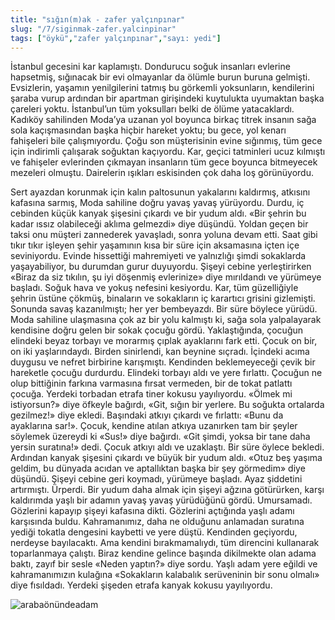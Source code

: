 ```yaml
---
title: "sığın(m)ak - zafer yalçınpınar"
slug: "/7/siginmak-zafer.yalcinpinar"
tags: ["öykü","zafer yalçınpınar","sayı: yedi"]
---
```


İstanbul gecesini kar kaplamıştı. Dondurucu soğuk insanları evlerine 
hapsetmiş, sığınacak bir evi olmayanlar da ölümle burun buruna gelmişti. 
Evsizlerin, yaşamın yenilgilerini tatmış bu görkemli yoksunların, 
kendilerini şaraba vurup ardından bir apartman girişindeki kuytulukta 
uyumaktan başka çareleri yoktu. İstanbul’un tüm yoksulları belki de ölüme 
yatacaklardı.
Kadıköy sahilinden Moda’ya uzanan yol boyunca birkaç titrek insanın sağa 
sola kaçışmasından başka hiçbir hareket yoktu; bu gece, yol kenarı 
fahişeleri bile çalışmıyordu. Çoğu son müşterisinin evine sığınmış, tüm 
gece için indirimli çalışarak soğuktan kaçıyordu. Kar, geçici tatminleri 
ucuz kılmıştı ve fahişeler evlerinden çıkmayan insanların tüm gece boyunca 
bitmeyecek mezeleri olmuştu. Dairelerin ışıkları eskisinden çok daha loş 
görünüyordu.

Sert ayazdan korunmak için kalın paltosunun yakalarını kaldırmış, atkısını 
kafasına sarmış, Moda sahiline doğru yavaş yavaş yürüyordu. Durdu, iç 
cebinden küçük kanyak şişesini çıkardı ve bir yudum aldı. «Bir şehrin bu 
kadar ıssız olabileceği aklıma gelmezdi» diye düşündü. Yoldan geçen bir 
taksi onu müşteri zannederek yavaşladı, sonra yoluna devam etti.
Saat gibi tıkır tıkır işleyen şehir yaşamının kısa bir süre için 
aksamasına içten içe seviniyordu. Evinde hissettiği mahremiyeti ve 
yalnızlığı şimdi sokaklarda yaşayabiliyor, bu durumdan gurur duyuyordu. 
Şişeyi cebine yerleştirirken «Biraz da siz tıkılın, şu iyi döşenmiş 
evlerinize» diye mırıldandı ve yürümeye başladı. Soğuk hava ve yokuş 
nefesini kesiyordu. Kar, tüm güzelliğiyle şehrin üstüne çökmüş, binaların 
ve sokakların iç karartıcı grisini gizlemişti. Sonunda savaş kazanılmıştı; 
her yer bembeyazdı.
Bir süre böylece yürüdü. Moda sahiline ulaşmasına çok az bir yolu kalmıştı 
ki, sağa sola yalpalayarak kendisine doğru gelen bir sokak çocuğu gördü. 
Yaklaştığında, çocuğun elindeki beyaz torbayı ve morarmış çıplak 
ayaklarını fark etti. Çocuk on bir, on iki yaşlarındaydı. Birden 
sinirlendi, kan beynine sıçradı. İçindeki acıma duygusu ve nefret 
birbirine karışmıştı. Kendinden beklemeyeceği çevik bir hareketle çocuğu 
durdurdu. Elindeki torbayı aldı ve yere fırlattı. Çocuğun ne olup 
bittiğinin farkına varmasına fırsat vermeden, bir de tokat patlattı 
çocuğa. Yerdeki torbadan etrafa tiner kokusu yayılıyordu.
«Ölmek mi istiyorsun?» diye öfkeyle bağırdı, «Git, sığın bir yerlere. Bu 
soğukta ortalarda gezilmez!» diye ekledi. Başındaki atkıyı çıkardı ve 
fırlattı: «Bunu da ayaklarına sar!». Çocuk, kendine atılan atkıya 
uzanırken tam bir şeyler söylemek üzereydi ki «Sus!» diye bağırdı. «Git 
şimdi, yoksa bir tane daha yersin suratına!» dedi. Çocuk atkıyı aldı ve 
uzaklaştı.
Bir süre öylece bekledi. Ardından kanyak şişesini çıkardı ve büyük bir 
yudum aldı. «Otuz beş yaşıma geldim, bu dünyada acıdan ve aptallıktan 
başka bir şey görmedim» diye düşündü. Şişeyi cebine geri koymadı, yürümeye 
başladı. Ayaz şiddetini artırmıştı. Ürperdi. Bir yudum daha almak için 
şişeyi ağzına götürürken, karşı kaldırımda yaşlı bir adamın yavaş yavaş 
yürüdüğünü gördü. Umursamadı. Gözlerini kapayıp şişeyi kafasına dikti.
Gözlerini açtığında yaşlı adamı karşısında buldu. Kahramanımız, daha ne 
olduğunu anlamadan suratına yediği tokatla dengesini kaybetti ve yere 
düştü. Kendinden geçiyordu, nerdeyse bayılacaktı. Ama kendini 
bırakmamalıydı, tüm direncini kullanarak toparlanmaya çalıştı. Biraz 
kendine gelince başında dikilmekte olan adama baktı, zayıf bir sesle 
«Neden yaptın?» diye sordu. Yaşlı adam yere eğildi ve kahramanımızın 
kulağına «Sokakların kalabalık serüveninin bir sonu olmalı» diye 
fısıldadı. Yerdeki şişeden etrafa kanyak kokusu yayılıyordu.


![arabaönündeadam](/img/ky07_05_zaferyalcinpinar.jpg)